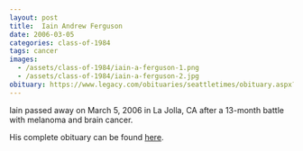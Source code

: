 ```yaml
---
layout: post
title:  Iain Andrew Ferguson
date: 2006-03-05
categories: class-of-1984
tags: cancer
images:
  - /assets/class-of-1984/iain-a-ferguson-1.png
  - /assets/class-of-1984/iain-a-ferguson-2.jpg
obituary: https://www.legacy.com/obituaries/seattletimes/obituary.aspx?n=Iain-Ferguson&pid=17023418
---
```

Iain passed away on March 5, 2006 in La Jolla, CA after a 13-month battle with melanoma and brain cancer.

His complete obituary can be found [here](https://www.legacy.com/obituaries/seattletimes/obituary.aspx?n=Iain-Ferguson&pid=17023418).
